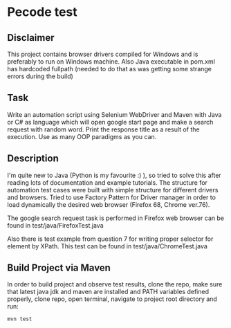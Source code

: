 # Pecode test 
## Disclaimer
This project contains browser drivers compiled for Windows and is preferably to run on Windows machine.
Also Java executable in pom.xml has hardcoded fullpath (needed to do that as was getting some strange errors during the build)

## Task
Write an automation script using Selenium WebDriver and Maven with Java or C# as language which will open google start page and make a search request with random word. Print the response title as a result of the execution. Use as many OOP paradigms as you can.   

## Description 
I'm quite new to Java (Python is my favourite :) ), so tried to solve this after reading lots of documentation and example tutorials. The structure for automation test cases were built with simple structure for different drivers and browsers. Tried to use Factory Pattern for Driver manager in order to load dynamically the desired web browser (Firefox 68, Chrome ver.76).

The google search request task is performed in Firefox web browser can be found in test/java/FirefoxTest.java 

Also there is test example from question 7 for writing proper selector for element by XPath. This test can be found in test/java/ChromeTest.java   

## Build Project via Maven
In order to build project and observe test results, clone the repo, make sure that latest java jdk and maven are installed and PATH variables defined properly, clone repo, open terminal, navigate to project root directory and run: 
```sh
mvn test
```